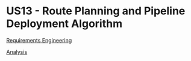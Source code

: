 # US13 - Route Planning and Pipeline Deployment Algorithm

[Requirements Engineering](01.requirements-engineering/Readme.md)

[Analysis](02.analysis/Readme.md)